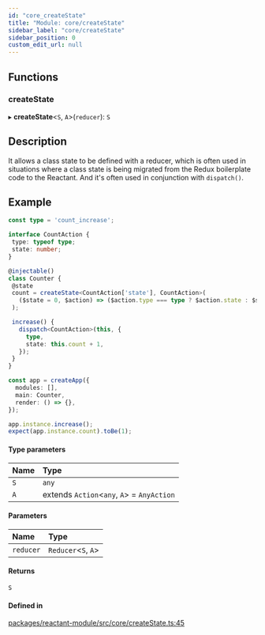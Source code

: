 ```yaml
---
id: "core_createState"
title: "Module: core/createState"
sidebar_label: "core/createState"
sidebar_position: 0
custom_edit_url: null
---
```


## Functions

### createState

▸ **createState**<`S`, `A`\>(`reducer`): `S`

## Description

It allows a class state to be defined with a reducer,
which is often used in situations where a class state is being migrated from the Redux boilerplate code to the Reactant.
And it's often used in conjunction with `dispatch()`.

## Example

```ts
const type = 'count_increase';

interface CountAction {
 type: typeof type;
 state: number;
}

@injectable()
class Counter {
 @state
 count = createState<CountAction['state'], CountAction>(
   ($state = 0, $action) => ($action.type === type ? $action.state : $state)
 );

 increase() {
   dispatch<CountAction>(this, {
     type,
     state: this.count + 1,
   });
 }
}

const app = createApp({
  modules: [],
  main: Counter,
  render: () => {},
});

app.instance.increase();
expect(app.instance.count).toBe(1);
```

#### Type parameters

| Name | Type |
| :------ | :------ |
| `S` | `any` |
| `A` | extends `Action`<`any`, `A`\> = `AnyAction` |

#### Parameters

| Name | Type |
| :------ | :------ |
| `reducer` | `Reducer`<`S`, `A`\> |

#### Returns

`S`

#### Defined in

[packages/reactant-module/src/core/createState.ts:45](https://github.com/unadlib/reactant/blob/5d60d9c3/packages/reactant-module/src/core/createState.ts#L45)

